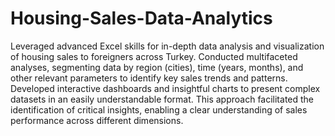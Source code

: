 # Housing-Sales-Data-Analytics
Leveraged advanced Excel skills for in-depth data analysis and visualization of housing sales to foreigners across Turkey. Conducted multifaceted analyses, segmenting data by region (cities), time (years, months), and other relevant parameters to identify key sales trends and patterns. Developed interactive dashboards and insightful charts to present complex datasets in an easily understandable format. This approach facilitated the identification of critical insights, enabling a clear understanding of sales performance across different dimensions.
